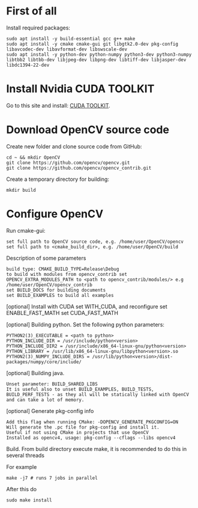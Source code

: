 # First of all
Install required packages: 
    
    sudo apt install -y build-essential gcc g++ make
    sudo apt install -y cmake cmake-gui git libgtk2.0-dev pkg-config libavcodec-dev libavformat-dev libswscale-dev
    sudo apt install -y python-dev python-numpy python3-dev python3-numpy libtbb2 libtbb-dev libjpeg-dev libpng-dev libtiff-dev libjasper-dev libdc1394-22-dev
   
# Install Nvidia CUDA TOOLKIT
Go to this site and install: [CUDA TOOLKIT](https://developer.nvidia.com/cuda-downloads).


 # Download OpenCV source code
 Create new folder and clone source code from GitHub:
    
    cd ~ && mkdir OpenCV
    git clone https://github.com/opencv/opencv.git
    git clone https://github.com/opencv/opencv_contrib.git
 Create a temporary directory for building:
 
    mkdir build
 
 # Configure OpenCV
 Run cmake-gui:
    
    set full path to OpenCV source code, e.g. /home/user/OpenCV/opencv
    set full path to <cmake_build_dir>, e.g. /home/user/OpenCV/build
 
 Description of some parameters
    
    build type: CMAKE_BUILD_TYPE=Release\Debug
    to build with modules from opencv_contrib set OPENCV_EXTRA_MODULES_PATH to <path to opencv_contrib/modules/> e.g /home/user/OpenCV/opencv_contrib
    set BUILD_DOCS for building documents
    set BUILD_EXAMPLES to build all examples

[optional] Install with CUDA
    set WITH_CUDA, and reconfigure
    set ENABLE_FAST_MATH
    set CUDA_FAST_MATH

[optional] Building python. Set the following python parameters:

    PYTHON2(3)_EXECUTABLE = <path to python>
    PYTHON_INCLUDE_DIR = /usr/include/python<version>
    PYTHON_INCLUDE_DIR2 = /usr/include/x86_64-linux-gnu/python<version>
    PYTHON_LIBRARY = /usr/lib/x86_64-linux-gnu/libpython<version>.so
    PYTHON2(3)_NUMPY_INCLUDE_DIRS = /usr/lib/python<version>/dist-packages/numpy/core/include/

[optional] Building java.

    Unset parameter: BUILD_SHARED_LIBS
    It is useful also to unset BUILD_EXAMPLES, BUILD_TESTS, BUILD_PERF_TESTS - as they all will be statically linked with OpenCV and can take a lot of memory.

[optional] Generate pkg-config info

    Add this flag when running CMake: -DOPENCV_GENERATE_PKGCONFIG=ON
    Will generate the .pc file for pkg-config and install it.
    Useful if not using CMake in projects that use OpenCV
    Installed as opencv4, usage: pkg-config --cflags --libs opencv4

Build. From build directory execute make, it is recommended to do this in several threads

For example
    
    make -j7 # runs 7 jobs in parallel

After this do
    
    sudo make install
